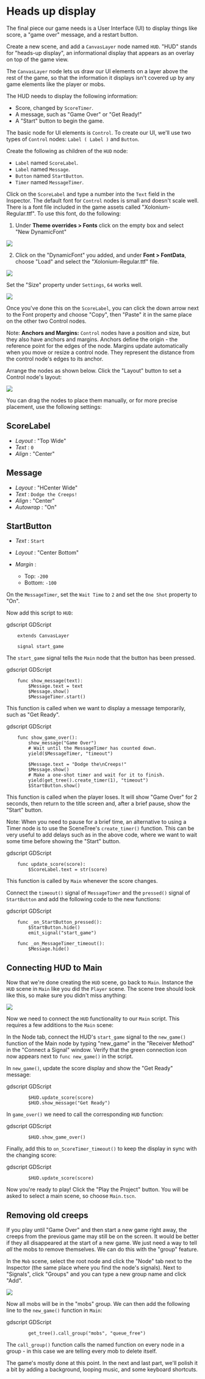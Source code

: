 

# Heads up display

The final piece our game needs is a User Interface (UI) to display things like
score, a "game over" message, and a restart button.

Create a new scene, and add a `CanvasLayer` node named
`HUD`. "HUD" stands for "heads-up display", an informational display that
appears as an overlay on top of the game view.

The `CanvasLayer` node lets us draw our UI elements on
a layer above the rest of the game, so that the information it displays isn't
covered up by any game elements like the player or mobs.

The HUD needs to display the following information:

- Score, changed by `ScoreTimer`.
- A message, such as "Game Over" or "Get Ready!"
- A "Start" button to begin the game.

The basic node for UI elements is `Control`. To create our
UI, we'll use two types of `Control` nodes: `Label
( Label )` and `Button`.

Create the following as children of the `HUD` node:

- `Label` named `ScoreLabel`.
- `Label` named `Message`.
- `Button` named `StartButton`.
- `Timer` named `MessageTimer`.

Click on the `ScoreLabel` and type a number into the `Text` field in the
Inspector. The default font for `Control` nodes is small and doesn't scale
well. There is a font file included in the game assets called
"Xolonium-Regular.ttf". To use this font, do the following:

1. Under **Theme overrides > Fonts** click on the empty box and select "New DynamicFont"

![](img/custom_font1.png)

2. Click on the "DynamicFont" you added, and under **Font > FontData**,
   choose "Load" and select the "Xolonium-Regular.ttf" file.

![](img/custom_font2.png)

Set the "Size" property under `Settings`, `64` works well.

![](img/custom_font3.png)

Once you've done this on the `ScoreLabel`, you can click the down arrow next
to the Font property and choose "Copy", then "Paste" it in the same place
on the other two Control nodes.

Note:
 **Anchors and Margins:** `Control` nodes have a position and size,
          but they also have anchors and margins. Anchors define the origin -
          the reference point for the edges of the node. Margins update
          automatically when you move or resize a control node. They represent
          the distance from the control node's edges to its anchor.

Arrange the nodes as shown below. Click the "Layout" button to set a Control
node's layout:

![](img/ui_anchor.png)

You can drag the nodes to place them manually, or for more precise placement,
use the following settings:

## ScoreLabel

-  *Layout* : "Top Wide"
-  *Text* : `0`
-  *Align* : "Center"

## Message

-  *Layout* : "HCenter Wide"
-  *Text* : `Dodge the Creeps!`
-  *Align* : "Center"
-  *Autowrap* : "On"

## StartButton

-  *Text* : `Start`
-  *Layout* : "Center Bottom"
-  *Margin* :

   -  Top: `-200`
   -  Bottom: `-100`

On the `MessageTimer`, set the `Wait Time` to `2` and set the `One Shot`
property to "On".

Now add this script to `HUD`:

gdscript GDScript

```
    extends CanvasLayer

    signal start_game
```

The `start_game` signal tells the `Main` node that the button
has been pressed.

gdscript GDScript

```
    func show_message(text):
        $Message.text = text
        $Message.show()
        $MessageTimer.start()
```

This function is called when we want to display a message
temporarily, such as "Get Ready".

gdscript GDScript

```
    func show_game_over():
        show_message("Game Over")
        # Wait until the MessageTimer has counted down.
        yield($MessageTimer, "timeout")

        $Message.text = "Dodge the\nCreeps!"
        $Message.show()
        # Make a one-shot timer and wait for it to finish.
        yield(get_tree().create_timer(1), "timeout")
        $StartButton.show()
```

This function is called when the player loses. It will show "Game Over" for 2
seconds, then return to the title screen and, after a brief pause, show the
"Start" button.

Note:
 When you need to pause for a brief time, an alternative to using a
          Timer node is to use the SceneTree's `create_timer()` function. This
          can be very useful to add delays such as in the above code, where we
          want to wait some time before showing the "Start" button.

gdscript GDScript

```
    func update_score(score):
        $ScoreLabel.text = str(score)
```

This function is called by `Main` whenever the score changes.

Connect the `timeout()` signal of `MessageTimer` and the `pressed()`
signal of `StartButton` and add the following code to the new functions:

gdscript GDScript

```
    func _on_StartButton_pressed():
        $StartButton.hide()
        emit_signal("start_game")

    func _on_MessageTimer_timeout():
        $Message.hide()
```

## Connecting HUD to Main

Now that we're done creating the `HUD` scene, go back to `Main`. Instance
the `HUD` scene in `Main` like you did the `Player` scene. The scene tree
should look like this, so make sure you didn't miss anything:

![](img/completed_main_scene.png)

Now we need to connect the `HUD` functionality to our `Main` script. This
requires a few additions to the `Main` scene:

In the Node tab, connect the HUD's `start_game` signal to the `new_game()`
function of the Main node by typing "new_game" in the "Receiver Method" in the
"Connect a Signal" window. Verify that the green connection icon now appears
next to `func new_game()` in the script.

In `new_game()`, update the score display and show the "Get Ready" message:

gdscript GDScript

```
        $HUD.update_score(score)
        $HUD.show_message("Get Ready")
```

In `game_over()` we need to call the corresponding `HUD` function:

gdscript GDScript

```
        $HUD.show_game_over()
```

Finally, add this to `on_ScoreTimer_timeout()` to keep the display in sync
with the changing score:

gdscript GDScript

```
        $HUD.update_score(score)
```

Now you're ready to play! Click the "Play the Project" button. You will be asked
to select a main scene, so choose `Main.tscn`.

## Removing old creeps

If you play until "Game Over" and then start a new game right away, the creeps
from the previous game may still be on the screen. It would be better if they
all disappeared at the start of a new game. We just need a way to tell *all* the
mobs to remove themselves. We can do this with the "group" feature.

In the `Mob` scene, select the root node and click the "Node" tab next to the
Inspector (the same place where you find the node's signals). Next to "Signals",
click "Groups" and you can type a new group name and click "Add".

![](img/group_tab.png)

Now all mobs will be in the "mobs" group. We can then add the following line to
the `new_game()` function in `Main`:

gdscript GDScript

```
        get_tree().call_group("mobs", "queue_free")
```

The `call_group()` function calls the named function on every node in a
group - in this case we are telling every mob to delete itself.

The game's mostly done at this point. In the next and last part, we'll polish it
a bit by adding a background, looping music, and some keyboard shortcuts.
